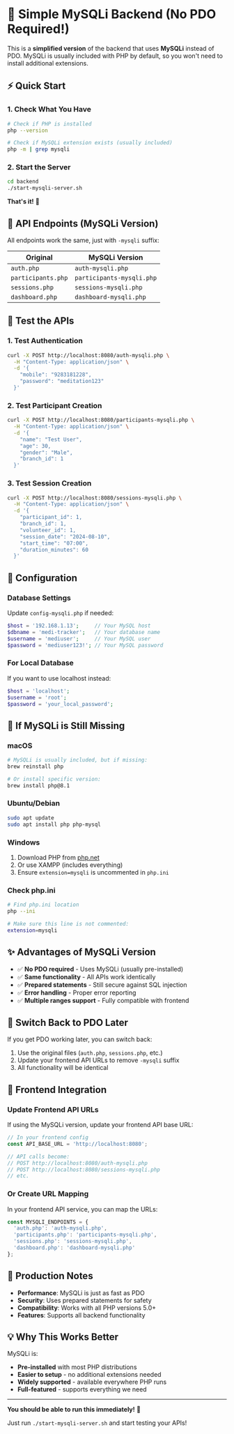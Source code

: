 # 🚀 Simple MySQLi Backend (No PDO Required!)

This is a **simplified version** of the backend that uses **MySQLi** instead of PDO. MySQLi is usually included with PHP by default, so you won't need to install additional extensions.

## ⚡ Quick Start

### 1. Check What You Have
```bash
# Check if PHP is installed
php --version

# Check if MySQLi extension exists (usually included)
php -m | grep mysqli
```

### 2. Start the Server
```bash
cd backend
./start-mysqli-server.sh
```

**That's it!** 🎉

## 📡 API Endpoints (MySQLi Version)

All endpoints work the same, just with `-mysqli` suffix:

| Original | MySQLi Version |
|----------|----------------|
| `auth.php` | `auth-mysqli.php` |
| `participants.php` | `participants-mysqli.php` |
| `sessions.php` | `sessions-mysqli.php` |
| `dashboard.php` | `dashboard-mysqli.php` |

## 🧪 Test the APIs

### 1. Test Authentication
```bash
curl -X POST http://localhost:8080/auth-mysqli.php \
  -H "Content-Type: application/json" \
  -d '{
    "mobile": "9283181228",
    "password": "meditation123"
  }'
```

### 2. Test Participant Creation
```bash
curl -X POST http://localhost:8080/participants-mysqli.php \
  -H "Content-Type: application/json" \
  -d '{
    "name": "Test User",
    "age": 30,
    "gender": "Male",
    "branch_id": 1
  }'
```

### 3. Test Session Creation
```bash
curl -X POST http://localhost:8080/sessions-mysqli.php \
  -H "Content-Type: application/json" \
  -d '{
    "participant_id": 1,
    "branch_id": 1,
    "volunteer_id": 1,
    "session_date": "2024-08-10",
    "start_time": "07:00",
    "duration_minutes": 60
  }'
```

## 🔧 Configuration

### Database Settings
Update `config-mysqli.php` if needed:
```php
$host = '192.168.1.13';     // Your MySQL host
$dbname = 'medi-tracker';   // Your database name
$username = 'mediuser';     // Your MySQL user
$password = 'mediuser123!'; // Your MySQL password
```

### For Local Database
If you want to use localhost instead:
```php
$host = 'localhost';
$username = 'root';
$password = 'your_local_password';
```

## 🐛 If MySQLi is Still Missing

### macOS
```bash
# MySQLi is usually included, but if missing:
brew reinstall php

# Or install specific version:
brew install php@8.1
```

### Ubuntu/Debian
```bash
sudo apt update
sudo apt install php php-mysql
```

### Windows
1. Download PHP from [php.net](https://php.net/downloads)
2. Or use XAMPP (includes everything)
3. Ensure `extension=mysqli` is uncommented in `php.ini`

### Check php.ini
```bash
# Find php.ini location
php --ini

# Make sure this line is not commented:
extension=mysqli
```

## ✨ Advantages of MySQLi Version

- ✅ **No PDO required** - Uses MySQLi (usually pre-installed)
- ✅ **Same functionality** - All APIs work identically
- ✅ **Prepared statements** - Still secure against SQL injection
- ✅ **Error handling** - Proper error reporting
- ✅ **Multiple ranges support** - Fully compatible with frontend

## 🔄 Switch Back to PDO Later

If you get PDO working later, you can switch back:
1. Use the original files (`auth.php`, `sessions.php`, etc.)
2. Update your frontend API URLs to remove `-mysqli` suffix
3. All functionality will be identical

## 🎯 Frontend Integration

### Update Frontend API URLs
If using the MySQLi version, update your frontend API base URL:

```typescript
// In your frontend config
const API_BASE_URL = 'http://localhost:8080';

// API calls become:
// POST http://localhost:8080/auth-mysqli.php
// POST http://localhost:8080/sessions-mysqli.php
// etc.
```

### Or Create URL Mapping
In your frontend API service, you can map the URLs:
```typescript
const MYSQLI_ENDPOINTS = {
  'auth.php': 'auth-mysqli.php',
  'participants.php': 'participants-mysqli.php',
  'sessions.php': 'sessions-mysqli.php',
  'dashboard.php': 'dashboard-mysqli.php'
};
```

## 🚀 Production Notes

- **Performance**: MySQLi is just as fast as PDO
- **Security**: Uses prepared statements for safety
- **Compatibility**: Works with all PHP versions 5.0+
- **Features**: Supports all backend functionality

## 💡 Why This Works Better

MySQLi is:
- **Pre-installed** with most PHP distributions
- **Easier to setup** - no additional extensions needed
- **Widely supported** - available everywhere PHP runs
- **Full-featured** - supports everything we need

---

**You should be able to run this immediately!** 🎉

Just run `./start-mysqli-server.sh` and start testing your APIs!
